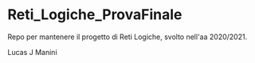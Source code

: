 # Reti_Logiche_ProvaFinale
Repo per mantenere il progetto di Reti Logiche, svolto nell'aa 2020/2021.

Lucas J Manini
